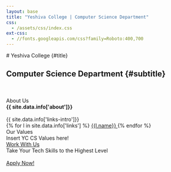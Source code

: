 ```yaml
---
layout: base
title: "Yeshiva College | Computer Science Department"
css:
  - /assets/css/index.css
ext-css:
  - //fonts.googleapis.com/css?family=Roboto:400,700
---
```


<div id="header" class="cut1" markdown="1">
  <div id="header-inner" markdown="1">
# Yeshiva College {#title}

## Computer Science Department {#subtitle}
<br/>
<br/>
  </div>
</div>

<div id="main-sections">
  <div class="cut-buffer aboutus-buffer"></div>

  <div id="aboutus-out" class="page-section cut2">
    <div id="aboutus">
      <div class="section-title">About Us</div>
      <div id="aboutus-text"><b>{{ site.data.info['about']}}</b>
      </div>
      <br />
      <div id="aboutus-text">{{ site.data.info['links-intro']}}
        <div class="list-joins">
          {% for l in site.data.info['links'] %}
            <a href="{{ l.link}}" class="actionbtn list-join-element">
            {{l.name}}
            </a>
          {% endfor %}
        </div>
      </div>
    </div>
  </div>

  <div class="cut-buffer values-buffer"></div>

  <div id="values-out" class="page-section cut2">
    <div id="values">
      <div class="section-title">Our Values</div>
      <div id="values-text">
        Insert YC CS Values here!
      </div>
      <a href="/contact" class="actionbtn">
        Work With Us
      </a>
    </div>
  </div>


  <div id="cta-out" class="page-section cut1">
    <div id="cta">
      <div class="section-title">Take Your Tech Skills to the Highest Level</div><br/>
    </div>
    <a href="{{ site.data.info['apply']}}" class="actionbtn">
      <span class="far fa-envelope" aria-hidden="true"></span>
      Apply Now!
    </a>
  </div>
</div>
